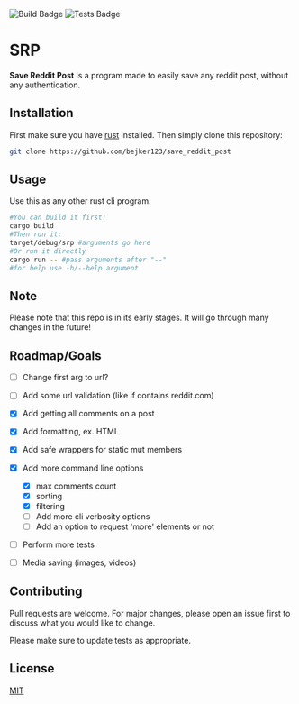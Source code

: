 ![Build Badge](https://github.com/bejker123/save_reddit_post/actions/workflows/build.yml/badge.svg)
![Tests Badge](https://github.com/bejker123/save_reddit_post/actions/workflows/tests.yml/badge.svg)

# SRP

**Save Reddit Post** is a program made to easily save any reddit post, without any authentication. 

## Installation

First make sure you have [rust](https://www.rust-lang.org/tools/install) installed.
Then simply clone this repository:

```bash
git clone https://github.com/bejker123/save_reddit_post
```

## Usage
Use this as any other rust cli program.
```bash
#You can build it first:
cargo build
#Then run it:
target/debug/srp #arguments go here
#Or run it directly
cargo run -- #pass arguments after "--"
#for help use -h/--help argument
```

## Note
Please note that this repo is in its early stages.
It will go through many changes in the future!

## Roadmap/Goals

- [ ] Change first arg to url?
- [ ] Add some url validation (like if contains reddit.com)
- [x] Add getting all comments on a post 
- [x] Add formatting, ex. HTML
- [x] Add safe wrappers for static mut members 
- [x] Add more command line options
  - [x] max comments count 
  - [x] sorting 
  - [x] filtering 
  - [ ] Add more cli verbosity options
  - [ ] Add an option to request 'more' elements or not
- [ ] Perform more tests
- [ ] Media saving (images, videos)


## Contributing
Pull requests are welcome. For major changes, please open an issue first to discuss what you would like to change.

Please make sure to update tests as appropriate.

## License
[MIT](https://choosealicense.com/licenses/mit/)